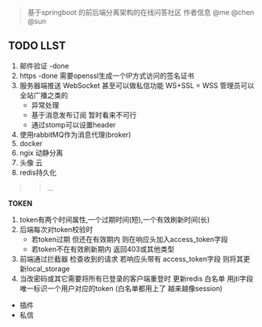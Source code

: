 > 基于springboot 的前后端分离架构的在线问答社区
作者信息 @me @chen @sun
## TODO LLST
1. 邮件验证 -done 
2. https -done 需要openssl生成一个IP方式访问的签名证书
3. 服务器端推送 WebSocket 甚至可以做私信功能 WS+SSL = WSS 管理员可以全站广播之类的
    - 异常处理
    - 基于消息发布订阅 暂时看来不可行
    - 通过stomp可以设置header
4. 使用rabbitMQ作为消息代理(broker)
5. docker
6. ngix 动静分离
7. 头像 云
8. redis持久化
>>...

**TOKEN**
1. token有两个时间属性,一个过期时间(短),一个有效刷新时间(长)
2. 后端每次对token校验时 
    - 若token过期 但还在有效期内 则在响应头加入access_token字段
    - 若token不在有效刷新期内 返回403或其他类型
2. 前端通过拦截器 检查收到的请求 若响应头带有 access_token字段 则将其更新local_storage
5. 当改密码或其它需要将所有已登录的客户端重登时 更新redis 白名单 用jti字段唯一标识一个用户对应的token (白名单都用上了 越来越像session)

- 插件
- 私信
